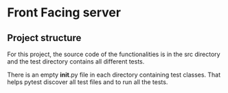 # Front Facing server

## Project structure

For this project, the source code of the functionalities
is in the src directory and the test directory contains all different tests.

There is an empty __init__.py file in each directory containing test classes.
That helps pytest discover all test files and to run all the tests.
